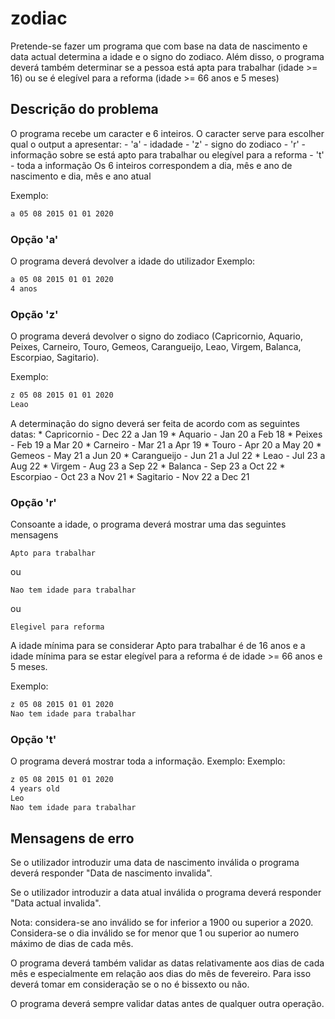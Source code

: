 # zodiac
Pretende-se fazer um programa que com base na data de nascimento e data actual determina a idade e o signo do zodiaco.
Além disso, o programa deverá também determinar se a pessoa está apta para trabalhar (idade >= 16) ou se é elegível para a reforma (idade >= 66 anos e 5 meses) 


## Descrição do problema
O programa recebe um caracter e 6 inteiros. O caracter serve para escolher qual o output a apresentar:
    - 'a' - idadade
    - 'z' - signo do zodiaco
    - 'r' - informação sobre se está apto para trabalhar ou elegível para a reforma
    - 't' - toda a informação
Os 6 inteiros correspondem a dia, mês e ano de nascimento e dia, mês e ano atual

Exemplo:
```bash
a 05 08 2015 01 01 2020
```

### Opção 'a'
O programa deverá devolver a idade do utilizador
Exemplo:
```bash
a 05 08 2015 01 01 2020
4 anos
```
### Opção 'z'
O programa deverá devolver o signo do zodiaco (Capricornio, Aquario, Peixes, Carneiro, Touro, Gemeos, Carangueijo, Leao, Virgem, Balanca, Escorpiao, Sagitario).

Exemplo:
```bash
z 05 08 2015 01 01 2020
Leao
```

A determinação do signo deverá ser feita de acordo com as seguintes datas:
    * Capricornio - Dec 22 a Jan 19
    * Aquario - Jan 20 a Feb 18
    * Peixes - Feb 19 a Mar 20
    * Carneiro - Mar 21 a Apr 19
    * Touro - Apr 20 a May 20
    * Gemeos - May 21 a Jun 20
    * Carangueijo - Jun 21 a Jul 22
    * Leao - Jul 23 a Aug 22
    * Virgem - Aug 23 a Sep 22
    * Balanca - Sep 23 a Oct 22
    * Escorpiao - Oct 23 a Nov 21
    * Sagitario - Nov 22 a Dec 21 

### Opção 'r'
Consoante a idade, o programa deverá mostrar uma das seguintes mensagens
```
Apto para trabalhar
```
ou
```
Nao tem idade para trabalhar
```
ou
```
Elegivel para reforma
```
A idade mínima para se considerar Apto para trabalhar é de 16 anos e a idade mínima para se estar elegível para a reforma é de idade >= 66 anos e 5 meses.

Exemplo:
```bash
z 05 08 2015 01 01 2020
Nao tem idade para trabalhar
```

### Opção 't'
O programa deverá mostrar toda a informação. Exemplo:
Exemplo:
```bash
z 05 08 2015 01 01 2020
4 years old
Leo
Nao tem idade para trabalhar
```

## Mensagens de erro
Se o utilizador introduzir uma data de nascimento inválida o programa deverá responder
"Data de nascimento invalida".

Se o utilizador introduzir a data atual inválida o programa deverá responder "Data actual invalida".

Nota: considera-se ano inválido se for inferior a 1900 ou superior a 2020. Considera-se o dia
inválido se for menor que 1 ou superior ao numero máximo de dias de cada mês.

O programa deverá também validar as datas relativamente aos dias de cada mês e especialmente em relação aos dias do mês de fevereiro. Para isso deverá tomar em consideração se o no é bissexto ou não.

O programa deverá sempre validar datas antes de qualquer outra operação. 
